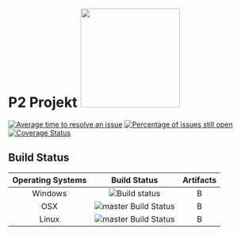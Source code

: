 
# P2 Projekt <img src="https://s3.eu-west-2.amazonaws.com/sembrik/SW2/Project/omegalul.png" width="200" height="200"></img>

[![Average time to resolve an issue](http://isitmaintained.com/badge/resolution/a307b/P2-Projekt.svg)](https://isitmaintained.com/project/a307b/P2-Projekt "Average time to resolve an issue") [![Percentage of issues still open](http://isitmaintained.com/badge/open/a307b/P2-Projekt.svg)](https://isitmaintained.com/project/a307b/P2-Projekt "Percentage of issues still open")[![Coverage Status](https://coveralls.io/repos/github/a307b/P2-Projekt/badge.svg?branch=master)](https://coveralls.io/github/a307b/P2-Projekt?branch=master)

## Build Status

Operating Systems | Build Status | Artifacts
:------------: | :------------: | :------------:
Windows | ![Build status](https://ci.appveyor.com/api/projects/status/rxggy0e14cr85870?svg=true) | B
OSX | ![master Build Status](https://travis-ci.org/a307b/P2-Projekt.svg?branch=master) | B
Linux | ![master Build Status](https://travis-ci.org/a307b/P2-Projekt.svg?branch=master) | B


